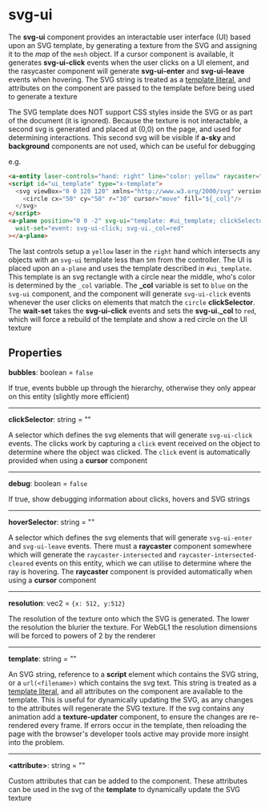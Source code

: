 # svg-ui

The **svg-ui** component provides an interactable user interface (UI) based upon an SVG template, by generating a texture from the SVG and assigning it to the *map* of the `mesh` object.  If a cursor component is available, it generates **svg-ui-click** events when the user clicks on a UI element, and the rasycaster component will generate **svg-ui-enter** and **svg-ui-leave** events when hovering.  The SVG string is treated as a [template literal](https://developer.mozilla.org/en-US/docs/Web/JavaScript/Reference/Template_literals), and attributes on the component are passed to the template before being used to generate a texture

The SVG template does NOT support CSS styles inside the SVG or as part of the document (it is ignored).  Because the texture is not interactable, a second svg is generated and placed at (0,0) on the page, and used for determining interactions. This second svg will be visible if **a-sky** and **background** components are not used, which can be useful for debugging

e.g.
```html
<a-entity laser-controls="hand: right" line="color: yellow" raycaster="objects: [svg-ui]; far: 5"></a-entity>
<script id="ui_template" type="x-template">
  <svg viewBox="0 0 120 120" xmlns="http://www.w3.org/2000/svg" version="1.1">
    <circle cx="50" cy="50" r="30" cursor="move" fill="${_col}"/>
  </svg>
</script>
<a-plane position="0 0 -2" svg-ui="template: #ui_template; clickSelector: circle; _col=blue"
  wait-set="event: svg-ui-click; svg-ui._col=red"
></a-plane>
```
The last controls setup a `yellow` laser in the `right` hand which intersects any objects with an `svg-ui` template less than `5`m from the controller.  The UI is placed upon an `a-plane` and uses the template described in `#ui_template`.  This template is an svg rectangle with a circle near the middle, who's color is determined by the `_col` variable.  The **_col** variable is set to `blue` on the `svg-ui` component, and the component will generate `svg-ui-click` events whenever the user clicks on elements that match the `circle` **clickSelector**.  The **wait-set** takes the **svg-ui-click** events and sets the **svg-ui._col** to `red`, which will force a rebuild of the template and show a red circle on the UI texture

## Properties

**bubbles**: boolean = `false`

If true, events bubble up through the hierarchy, otherwise they only appear on this entity (slightly more efficient)

---
**clickSelector**: string = ""

A selector which defines the svg elements that will generate `svg-ui-click` events.  The clicks work by capturing a `click` event received on the object to determine where the object was clicked.  The `click` event is automatically provided when using a **cursor** component

---
**debug**: boolean = `false`

If true, show debugging information about clicks, hovers and SVG strings

---
**hoverSelector**: string = ""

A selector which defines the svg elements that will generate `svg-ui-enter` and `svg-ui-leave` events.  There must a **raycaster** component somewhere which will generate the `raycaster-intersected` and `raycaster-intersected-cleared` events on this entity, which we can utilise to determine where the ray is hovering.  The **raycaster** component is provided automatically when using a **cursor** component

---
**resolution**: vec2 = `{x: 512, y:512}`

The resolution of the texture onto which the SVG is generated. The lower the resolution the blurier the texture.  For WebGL1 the resolution dimensions will be forced to powers of 2 by the renderer

---
**template**: string = ""

An SVG string, reference to a **script** element which contains the SVG string, or a `url(<filename>)` which contains the svg text.  This string is treated as a [template literal](https://developer.mozilla.org/en-US/docs/Web/JavaScript/Reference/Template_literals), and all attributes on the component are available to the template. This is useful for dynamically updating the SVG, as any changes to the attributes will regenerate the SVG texture.  If the svg contains any animation add a **texture-updater** component, to ensure the changes are re-rendered every frame.  If errors occur in the template, then reloading the page with the browser's developer tools active may provide more insight into the problem.

---
**\<attribute\>**: string = ""

Custom attributes that can be added to the component.  These attributes can be used in the svg of the **template** to dynamically update the SVG texture